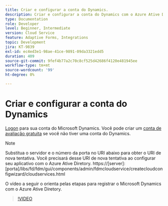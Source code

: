 ```yaml
---
title: Criar e configurar a conta do Dynamics.
description: Criar e configurar a conta do Dynamics com o Azure Ative Diretory
type: Documentation
role: Developer
level: Beginner, Intermediate
version: Cloud Service
feature: Adaptive Forms, Integrations
topic: Development
jira: KT-9839
exl-id: ec4ed3e1-98ae-41ce-9891-09da3321edd5
duration: 409
source-git-commit: 9fef4b77a2c70c8cf525d42686f4120e481945ee
workflow-type: tm+mt
source-wordcount: '99'
ht-degree: 0%

---
```


# Criar e configurar a conta do Dynamics

[Logon](https://dynamics.microsoft.com/en-us/) para sua conta do Microsoft Dynamics. Você pode criar um [conta de avaliação gratuita](https://dynamics.microsoft.com/en-us/dynamics-365-free-trial/) se você não tiver uma conta do Dynamics.

>[!NOTE]
>Substitua o servidor e o número da porta no URI abaixo para obter o URI de nova tentativa. Você precisará desse URI de nova tentativa ao configurar seu aplicativo com o Azure Ative Diretory.
>https://[server]:[porta]/libs/fd/fdm/gui/components/admin/fdmcloudservice/createcloudconfigwizard/cloudservices.html

O vídeo a seguir o orienta pelas etapas para registrar o Microsoft Dynamics com o Azure Ative Diretory.

>[!VIDEO](https://video.tv.adobe.com/v/340743?quality=12&learn=on)
